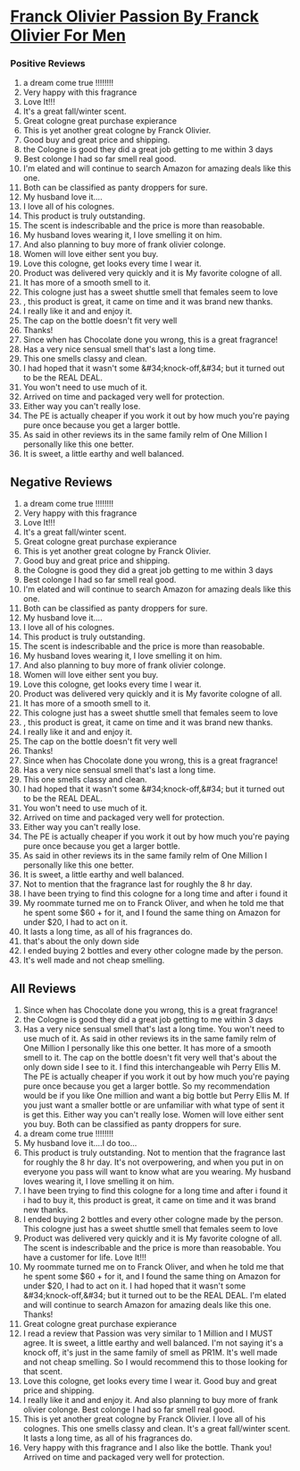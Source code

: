 # [Franck Olivier Passion By Franck Olivier For Men](https://products.checkmycream.com/products/Franck-Olivier-Passion-By-Franck-Olivier-For-Men.html)

### Positive Reviews

<ol>
      <li>a dream come true !!!!!!!!</li>
      <li>Very happy with this fragrance</li>
      <li>Love It!!!</li>
      <li>It&#x27;s a great fall/winter scent.</li>
      <li>Great cologne great purchase expierance</li>
      <li>This is yet another great cologne by Franck Olivier.</li>
      <li>Good buy and great price and shipping.</li>
      <li>the Cologne is good they did a great job getting to me within 3 days</li>
      <li>Best colonge I had so far smell real good.</li>
      <li>I&#x27;m elated and will continue to search Amazon for amazing deals like this one.  </li>
      <li>Both can be classified as panty droppers for sure.</li>
      <li>My husband love it....</li>
      <li>I love all of his colognes.</li>
      <li>This product is truly outstanding.</li>
      <li>The scent is indescribable and the price is more than reasobable.  </li>
      <li>My husband loves wearing it, I love smelling it on him.</li>
      <li>And also planning to buy more of frank olivier colonge.</li>
      <li>Women will love either sent you buy.</li>
      <li>Love this cologne, get looks every time I wear it.</li>
      <li>Product was delivered very quickly and it is My favorite cologne of all.  </li>
      <li>It has more of a smooth smell to it.</li>
      <li>This cologne just has a sweet shuttle smell that females seem to love</li>
      <li>, this product is great, it came on time and it was brand new thanks.</li>
      <li>I really like it and and enjoy it.</li>
      <li>The cap on the bottle doesn&#x27;t fit very well</li>
      <li>Thanks!</li>
      <li>Since when has Chocolate done you wrong, this is a great fragrance!</li>
      <li>Has a very nice sensual smell that&#x27;s last a long time.</li>
      <li>This one smells classy and clean.</li>
      <li>I had hoped that it wasn&#x27;t some &amp;#34;knock-off,&amp;#34; but it turned out to be the REAL DEAL.  </li>
      <li>You won&#x27;t need to use much of it.</li>
      <li>Arrived on time and packaged very well for protection.</li>
      <li>Either way you can&#x27;t really lose.</li>
      <li>The PE is actually cheaper if you work it out by how much you&#x27;re paying pure once because you get a larger bottle.</li>
      <li>As said in other reviews its in the same family relm of One Million I personally like this one better.</li>
      <li>It is sweet, a little earthy and well balanced.</li>
</ol>


<h2>Negative Reviews</h2>
<ol>
<li> a dream come true !!!!!!!!</li>
<li> Very happy with this fragrance</li>
<li> Love It!!!</li>
<li> It&#x27;s a great fall/winter scent.</li>
<li> Great cologne great purchase expierance</li>
<li> This is yet another great cologne by Franck Olivier.</li>
<li> Good buy and great price and shipping.</li>
<li> the Cologne is good they did a great job getting to me within 3 days</li>
<li> Best colonge I had so far smell real good.</li>
<li> I&#x27;m elated and will continue to search Amazon for amazing deals like this one.  </li>
<li> Both can be classified as panty droppers for sure.</li>
<li> My husband love it....</li>
<li> I love all of his colognes.</li>
<li> This product is truly outstanding.</li>
<li> The scent is indescribable and the price is more than reasobable.  </li>
<li> My husband loves wearing it, I love smelling it on him.</li>
<li> And also planning to buy more of frank olivier colonge.</li>
<li> Women will love either sent you buy.</li>
<li> Love this cologne, get looks every time I wear it.</li>
<li> Product was delivered very quickly and it is My favorite cologne of all.  </li>
<li> It has more of a smooth smell to it.</li>
<li> This cologne just has a sweet shuttle smell that females seem to love</li>
<li> , this product is great, it came on time and it was brand new thanks.</li>
<li> I really like it and and enjoy it.</li>
<li> The cap on the bottle doesn&#x27;t fit very well</li>
<li> Thanks!</li>
<li> Since when has Chocolate done you wrong, this is a great fragrance!</li>
<li> Has a very nice sensual smell that&#x27;s last a long time.</li>
<li> This one smells classy and clean.</li>
<li> I had hoped that it wasn&#x27;t some &amp;#34;knock-off,&amp;#34; but it turned out to be the REAL DEAL.  </li>
<li> You won&#x27;t need to use much of it.</li>
<li> Arrived on time and packaged very well for protection.</li>
<li> Either way you can&#x27;t really lose.</li>
<li> The PE is actually cheaper if you work it out by how much you&#x27;re paying pure once because you get a larger bottle.</li>
<li> As said in other reviews its in the same family relm of One Million I personally like this one better.</li>
<li> It is sweet, a little earthy and well balanced.</li>
<li> Not to mention that the fragrance last for roughly the 8 hr day.</li>
<li> I have been trying to find this cologne for a long time and after i found it</li>
<li> My roommate turned me on to Franck Oliver, and when he told me that he spent some $60 + for it, and I found the same thing on Amazon for under $20, I had to act on it.  </li>
<li> It lasts a long time, as all of his fragrances do.</li>
<li> that&#x27;s about the only down side</li>
<li> I ended buying 2 bottles and every other cologne made by the person.</li>
<li> It&#x27;s well made and not cheap smelling.</li>
</ol>

<h2>All Reviews</h2>

<ol>
    <li> Since when has Chocolate done you wrong, this is a great fragrance!</li>
    <li> the Cologne is good they did a great job getting to me within 3 days</li>
    <li> Has a very nice sensual smell that&#x27;s last a long time. You won&#x27;t need to use much of it. As said in other reviews its in the same family relm of One Million I personally like this one better. It has more of a smooth smell to it. The cap on the bottle doesn&#x27;t fit very well that&#x27;s about the only down side I see to it. I find this interchangeable wih Perry Ellis M. The PE is actually cheaper if you work it out by how much you&#x27;re paying pure once because you get a larger bottle. So my recommendation would be if you like One million and want a big bottle but Perry Ellis M. If you just want a smaller bottle or are unfamiliar with what type of sent it is get this. Either way you can&#x27;t really lose. Women will love either sent you buy. Both can be classified as panty droppers for sure.</li>
    <li> a dream come true !!!!!!!!</li>
    <li> My husband love it....I do too...</li>
    <li> This product is truly outstanding. Not to mention that the fragrance last for roughly the 8 hr day. It&#x27;s not overpowering, and when you put in on everyone you pass will want to know what are you wearing. My husband loves wearing it, I love smelling it on him.</li>
    <li> I have been trying to find this cologne for a long time and after i found it i had to buy it, this product is great, it came on time and it was brand new thanks.</li>
    <li> I ended buying 2 bottles and every other cologne made by the person. This cologne just has a sweet shuttle smell that females seem to love</li>
    <li> Product was delivered very quickly and it is My favorite cologne of all.  The scent is indescribable and the price is more than reasobable.  You have a customer for life. Love It!!!</li>
    <li> My roommate turned me on to Franck Oliver, and when he told me that he spent some $60 + for it, and I found the same thing on Amazon for under $20, I had to act on it.  I had hoped that it wasn&#x27;t some &amp;#34;knock-off,&amp;#34; but it turned out to be the REAL DEAL.  I&#x27;m elated and will continue to search Amazon for amazing deals like this one.  Thanks!</li>
    <li> Great cologne great purchase expierance</li>
    <li> I read a review that Passion was very similar to 1 Million and I MUST agree. It is sweet, a little earthy and well balanced. I&#x27;m not saying it&#x27;s a knock off, it&#x27;s just in the same family of smell as PR1M. It&#x27;s well made and not cheap smelling. So I would recommend this to those looking for that scent.</li>
    <li> Love this cologne, get looks every time I wear it. Good buy and great price and shipping.</li>
    <li> I really like it and and enjoy it. And also planning to buy more of frank olivier colonge. Best colonge I had so far smell real good.</li>
    <li> This is yet another great cologne by Franck Olivier. I love all of his colognes. This one smells classy and clean. It&#x27;s a great fall/winter scent. It lasts a long time, as all of his fragrances do.</li>
    <li> Very happy with this fragrance and I also like the bottle.  Thank you!  Arrived on time and packaged very well for protection.</li>
</ol>





